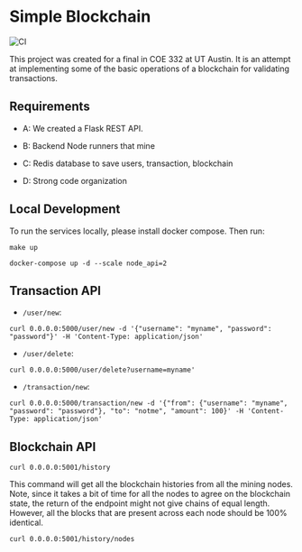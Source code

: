 # Simple Blockchain 

![CI](https://github.com/alexwitt23/blockchain/workflows/CI/badge.svg)


This project was created for a final in COE 332 at UT Austin. It is an attempt at
implementing some of the basic operations of a blockchain for validating transactions.

## Requirements

* A: We created a Flask REST API.

* B: Backend Node runners that mine

* C: Redis database to save users, transaction, blockchain

* D: Strong code organization


## Local Development

To run the services locally, please install docker compose. Then run:

```
make up
```

```
docker-compose up -d --scale node_api=2
```

## Transaction API

* `/user/new`: 
```
curl 0.0.0.0:5000/user/new -d '{"username": "myname", "password": "password"}' -H 'Content-Type: application/json'
```

* `/user/delete`: 
```
curl 0.0.0.0:5000/user/delete?username=myname'
```

* `/transaction/new`: 
```
curl 0.0.0.0:5000/transaction/new -d '{"from": {"username": "myname", "password": "password"}, "to": "notme", "amount": 100}' -H 'Content-Type: application/json'
```

## Blockchain API


```
curl 0.0.0.0:5001/history
```


This command will get all the blockchain histories from all the mining nodes. Note,
since it takes a bit of time for all the nodes to agree on the blockchain state, the
return of the endpoint might not give chains of equal length. However, all the blocks
that are present across each node should be 100% identical. 

```
curl 0.0.0.0:5001/history/nodes
```
